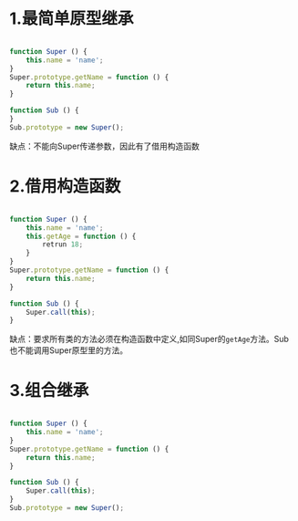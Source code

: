 # 1.最简单原型继承

```javascript

function Super () {
    this.name = 'name';
}
Super.prototype.getName = function () {
    return this.name;
}

function Sub () {
}
Sub.prototype = new Super();
```

缺点：不能向Super传递参数，因此有了借用构造函数


# 2.借用构造函数



```javascript

function Super () {
    this.name = 'name';
    this.getAge = function () {
        retrun 18;
    }
}
Super.prototype.getName = function () {
    return this.name;
}

function Sub () {
    Super.call(this);
}

```
缺点：要求所有类的方法必须在构造函数中定义,如同Super的`getAge`方法。Sub也不能调用Super原型里的方法。


# 3.组合继承

```javascript

function Super () {
    this.name = 'name';
}
Super.prototype.getName = function () {
    return this.name;
}

function Sub () {
    Super.call(this);
}
Sub.prototype = new Super();

```








